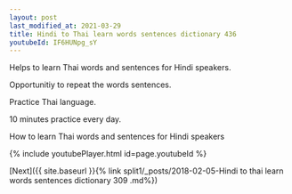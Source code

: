 ```yaml
---
layout: post
last_modified_at: 2021-03-29
title: Hindi to Thai learn words sentences dictionary 436 
youtubeId: IF6HUNpg_sY
---
```

 
 
Helps to learn Thai words and sentences for Hindi speakers.

Opportunitiy to repeat the words sentences. 

Practice Thai language. 
 
10 minutes practice every day. 
 
How to learn Thai words and sentences for Hindi speakers 
 
{% include youtubePlayer.html id=page.youtubeId %}
 
 
[Next]({{ site.baseurl }}{% link  split1/_posts/2018-02-05-Hindi to thai learn words sentences dictionary 309 .md%})
 
